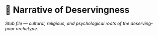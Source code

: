 # 💬 Narrative of Deservingness
*Stub file — cultural, religious, and psychological roots of the deserving-poor archetype.*
